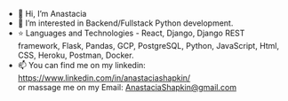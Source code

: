- 👋 Hi, I’m Anastacia
- 👀 I’m interested in Backend/Fullstack Python development.
- ⭐ Languages and Technologies - React, Django, Django REST framework, Flask, Pandas, GCP, PostgreSQL, Python, JavaScript, Html, CSS, Heroku, Postman, Docker. 
- 📫 You can find me on my linkedin: https://www.linkedin.com/in/anastaciashapkin/  
      or massage me on my Email: AnastaciaShapkin@gmail.com

<!---
NesteaPeach/NesteaPeach is a ✨ special ✨ repository because its `README.md` (this file) appears on your GitHub profile.
You can click the Preview link to take a look at your changes.
--->

